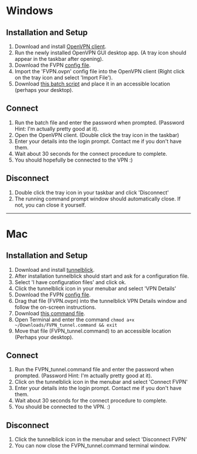 
# Windows

## Installation and Setup

1. Download and install [OpenVPN client](https://swupdate.openvpn.org/community/releases/openvpn-install-2.4.6-I602.exe).
2. Run the newly installed OpenVPN GUI desktop app. (A tray icon should appear in the taskbar after opening). 
3. Download the FVPN [config file](/downloads/FVPN.ovpn).
4. Import the 'FVPN.ovpn' config file into the OpenVPN client (Right click on the tray icon and select 'Import File').
5. Download [this batch script](/downloads/FVPN_tunnel.bat) and place it in an accessible location (perhaps your desktop).

## Connect

1. Run the batch file and enter the password when prompted. (Password Hint: I'm actually pretty good at it).
2. Open the OpenVPN client. (Double click the tray icon in the taskbar)
3. Enter your details into the login prompt. Contact me if you don't have them.
4. Wait about 30 seconds for the connect procedure to complete.
5. You should hopefully be connected to the VPN :)

## Disconnect

1. Double click the tray icon in your taskbar and click 'Disconnect'
2. The running command prompt window should automatically close. If not, you can close it yourself.

<hr>

# Mac

## Installation and Setup

1. Download and install [tunnelblick](https://tunnelblick.net/release/Latest_Tunnelblick_Stable.dmg).
2. After installation tunnelblick should start and ask for a configuration file.
3. Select 'I have configuration files' and click ok.
4. Click the tunnelblick icon in your menubar and select 'VPN Details'
5. Download the FVPN [config file](/downloads/FVPN.ovpn).
6. Drag that file (FVPN.ovpn) into the tunnelblick VPN Details window and follow the on-screen instructions.
7. Download [this command file](/downloads/FVPN_tunnel.command).
8. Open Terminal and enter the command `chmod a+x ~/Downloads/FVPN_tunnel.command && exit`
9. Move that file (FVPN_tunnel.command) to an accessible location (Perhaps your desktop).

## Connect

1. Run the FVPN_tunnel.command file and enter the password when prompted. (Password Hint: I'm actually pretty good at it).
2. Click on the tunnelblick icon in the menubar and select 'Connect FVPN'
3. Enter your details into the login prompt. Contact me if you don't have them.
4. Wait about 30 seconds for the connect procedure to complete.
5. You should be connected to the VPN. :)

## Disconnect

1. Click the tunnelblick icon in the menubar and select 'Disconnect FVPN'
2. You can now close the FVPN_tunnel.command terminal window.


